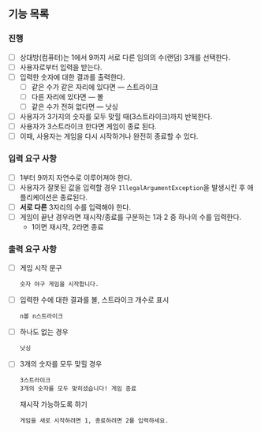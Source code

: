 ## 기능 목록

### 진행
- [ ] 상대방(컴퓨터)는 1에서 9까지 서로 다른 임의의 수(랜덤) 3개를 선택한다.
- [ ] 사용자로부터 입력을 받는다.
- [ ] 입력한 숫자에 대한 결과를 출력한다.
  - [ ] 같은 수가 같은 자리에 있다면 — 스트라이크
  - [ ] 다른 자리에 있다면 — 볼
  - [ ] 같은 수가 전혀 없다면 — 낫싱
- [ ] 사용자가 3가지의 숫자를 모두 맞힐 때(3스트라이크)까지 반복한다.
- [ ] 사용자가 3스트라이크 한다면 게임이 종료 된다.
- [ ] 이때, 사용자는 게임을 다시 시작하거나 완전히 종료할 수 있다.

### 입력 요구 사항
- [ ] 1부터 9까지 자연수로 이루어져야 한다.
- [ ] 사용자가 잘못된 값을 입력할 경우 ```IllegalArgumentException```을 발생시킨 후 애플리케이션은 종료된다.
- [ ] **서로 다른** 3자리의 수를 입력해야 한다.
- [ ] 게임이 끝난 경우라면 재시작/종료를 구분하는 1과 2 중 하나의 수를 입력한다.
  - 1이면 재시작, 2라면 종료

### 출력 요구 사항
- [ ] 게임 시작 문구
  ```
  숫자 야구 게임을 시작합니다.
  ```
- [ ] 입력한 수에 대한 결과를 볼, 스트라이크 개수로 표시
  ```
  n볼 n스트라이크
  ```
- [ ] 하나도 없는 경우
  ```
  낫싱
  ```
- [ ] 3개의 숫자를 모두 맞힐 경우
  ```
  3스트라이크
  3개의 숫자를 모두 맞히셨습니다! 게임 종료
  ```
  재시작 가능하도록 하기
  ```
  게임을 새로 시작하려면 1, 종료하려면 2를 입력하세요.
  ```